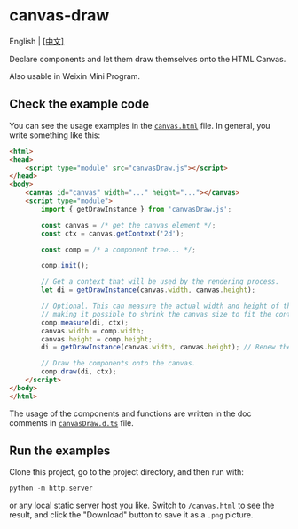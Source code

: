 # canvas-draw

English | [[中文]](./README-zh.md)

Declare components and let them draw themselves onto the HTML Canvas.

Also usable in Weixin Mini Program.

## Check the example code

You can see the usage examples in the [`canvas.html`](./canvas.html) file. In general, you write something like this:

```html
<html>
<head>
    <script type="module" src="canvasDraw.js"></script>
</head>
<body>
    <canvas id="canvas" width="..." height="..."></canvas>
    <script type="module">
        import { getDrawInstance } from 'canvasDraw.js';

        const canvas = /* get the canvas element */;
        const ctx = canvas.getContext('2d');

        const comp = /* a component tree... */;

        comp.init();

        // Get a context that will be used by the rendering process.
        let di = getDrawInstance(canvas.width, canvas.height);

        // Optional. This can measure the actual width and height of the components,
        // making it possible to shrink the canvas size to fit the content.
        comp.measure(di, ctx);
        canvas.width = comp.width;
        canvas.height = comp.height;
        di = getDrawInstance(canvas.width, canvas.height); // Renew the draw instance.

        // Draw the components onto the canvas.
        comp.draw(di, ctx);
    </script>
</body>
</html>
```

The usage of the components and functions are written in the doc comments in [`canvasDraw.d.ts`](./canvasDraw.d.ts) file.

## Run the examples

Clone this project, go to the project directory, and then run with:

```python
python -m http.server
```

or any local static server host you like. Switch to `/canvas.html` to see the result,
and click the "Download" button to save it as a `.png` picture.

